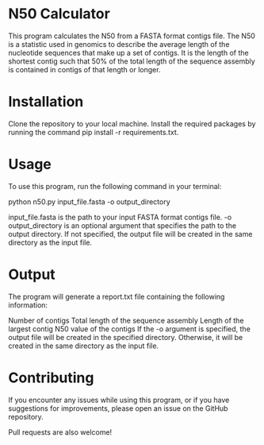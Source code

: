 # N50 Calculator
This program calculates the N50 from a FASTA format contigs file. The N50 is a statistic used in genomics to describe the average length of the nucleotide sequences that make up a set of contigs. It is the length of the shortest contig such that 50% of the total length of the sequence assembly is contained in contigs of that length or longer.

# Installation
Clone the repository to your local machine.
Install the required packages by running the command pip install -r requirements.txt.

# Usage
To use this program, run the following command in your terminal:

python n50.py input_file.fasta -o output_directory

input_file.fasta is the path to your input FASTA format contigs file.
-o output_directory is an optional argument that specifies the path to the output directory. 
If not specified, the output file will be created in the same directory as the input file.

# Output
The program will generate a report.txt file containing the following information:

Number of contigs
Total length of the sequence assembly
Length of the largest contig
N50 value of the contigs
If the -o argument is specified, the output file will be created in the specified directory. Otherwise, it will be created in the same directory as the input file.

# Contributing
If you encounter any issues while using this program, or if you have suggestions for improvements, please open an issue on the GitHub repository.

Pull requests are also welcome!
